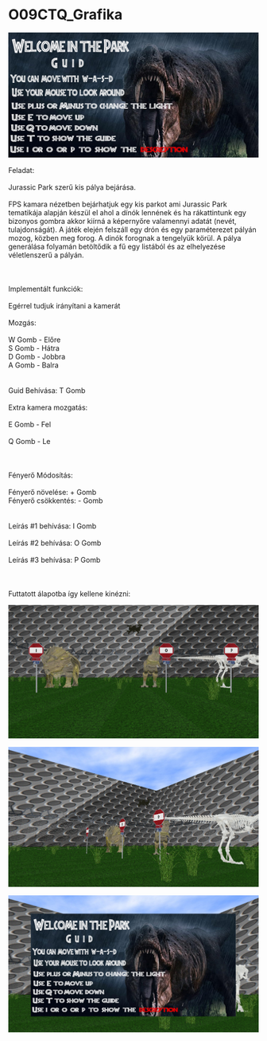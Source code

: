# O09CTQ_Grafika
 
 ![alt text](https://github.com/marcibaumel/O09CTQ_Grafika/blob/main/feladat/textures/guides.png "Title")
 
Feladat:
<br><br>
Jurassic Park szerű kis pálya bejárása.
<br><br>
FPS kamara nézetben bejárhatjuk egy kis parkot ami Jurassic Park tematikája alapján készül el ahol a dínók lennének és ha rákattintunk egy bizonyos gombra akkor kiírná a képernyőre valamennyi adatát (nevét, tulajdonságát). A játék elején felszáll egy drón és egy paraméterezet pályán mozog, közben meg forog. A dinók forognak a tengelyük körül. A pálya generálása folyamán betöltődik a fű egy listából és az elhelyezése véletlenszerű a pályán.
<br><br><br><br>
Implementált funkciók:
<br><br>
Egérrel tudjuk irányítani a kamerát
<br><br>
Mozgás:
<br><br> 
W Gomb  - Előre
<br>
S Gomb  - Hátra
<br>
D Gomb  - Jobbra
<br>
A Gomb  - Balra
<br>
<br><br>
Guid Behívása: T Gomb 
<br><br> 
Extra kamera mozgatás:
<br><br> 
E Gomb  - Fel
 <br><br>
Q Gomb  - Le
 <br><br><br><br>
Fényerő Módosítás:
 <br><br>
Fényerő növelése: + Gomb 
<br>
Fényerő csökkentés: - Gomb 
 <br>
 <br><br>
Leírás #1 behívása: I Gomb
<br><br>
Leírás #2 behívása: O Gomb 
<br><br>
Leírás #3 behívása: P Gomb 
 <br><br><br><br>
Futtatott álapotba így kellene kinézni:

 ![alt text](https://github.com/marcibaumel/O09CTQ_Grafika/blob/main/plusz/minta1.PNG "1")

 ![alt text](https://github.com/marcibaumel/O09CTQ_Grafika/blob/main/plusz/minta2.PNG "2")
 
 ![alt text](https://github.com/marcibaumel/O09CTQ_Grafika/blob/main/plusz/minta3.PNG "3")

